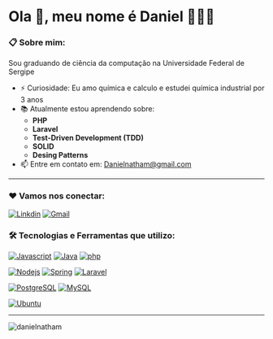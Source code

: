 # Ola 👋, meu nome é Daniel 👨🏾‍💻

### 📋 Sobre mim: 

Sou graduando de ciência da computação na Universidade Federal de Sergipe

- ⚡ Curiosidade: Eu amo química e calculo e estudei química industrial por 3 anos
- 📚 Atualmente estou aprendendo sobre:
    - **PHP** 
    - **Laravel**
    - **Test-Driven Development (TDD)**
    - **SOLID**
    - **Desing Patterns**
- 📫 Entre em contato em: Danielnatham@gmail.com
___

### ❤️ Vamos nos conectar:

[![Linkdin](https://img.shields.io/badge/LinkedIn-0077B5?style=for-the-badge&logo=linkedin&logoColor=white)](https://www.linkedin.com/in/daniel-nathan-/)
[![Gmail](https://img.shields.io/badge/Gmail-D14836?style=for-the-badge&logo=gmail&logoColor=white)](mailto:danielnatham@gmail.com)

### 🛠️ Tecnologias e Ferramentas que utilizo:

[![Javascript](https://img.shields.io/badge/JavaScript-323330?style=for-the-badge&logo=javascript&logoColor=F7DF1E)](#)
[![Java](https://img.shields.io/badge/Java-ED8B00?style=for-the-badge&logo=java&logoColor=white)](#)
[![php](https://img.shields.io/badge/PHP-777BB4?style=for-the-badge&logo=php&logoColor=white)](#)


[![Nodejs](https://img.shields.io/badge/Node.js-339933?style=for-the-badge&logo=nodedotjs&logoColor=white)](#)
[![Spring](https://img.shields.io/badge/Spring_Boot-F2F4F9?style=for-the-badge&logo=spring-boot)](#)
[![Laravel](https://img.shields.io/badge/Laravel-FF2D20?style=for-the-badge&logo=laravel&logoColor=white)](#)

[![PostgreSQL](https://img.shields.io/badge/PostgreSQL-316192?style=for-the-badge&logo=postgresql&logoColor=white)](#)
[![MySQL](https://img.shields.io/badge/MySQL-005C84?style=for-the-badge&logo=mysql&logoColor=white)](#)

[![Ubuntu](https://img.shields.io/badge/Ubuntu-E95420?style=for-the-badge&logo=ubuntu&logoColor=white)](#)

---

<p>
  <img align="center" src="https://github-readme-stats.vercel.app/api/top-langs?username=danielnatham&show_icons=true&locale=en&layout=compact&theme=radical" alt="danielnatham" />
</p>
